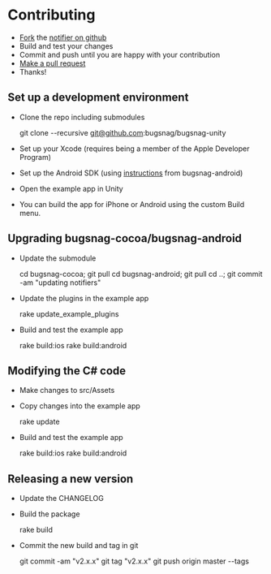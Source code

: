 
# Contributing

- [Fork](https://help.github.com/articles/fork-a-repo) the [notifier on github](https://github.com/bugsnag/bugsnag-android)
- Build and test your changes
- Commit and push until you are happy with your contribution
- [Make a pull request](https://help.github.com/articles/using-pull-requests)
- Thanks!

## Set up a development environment

- Clone the repo including submodules

    git clone --recursive git@github.com:bugsnag/bugsnag-unity

- Set up your Xcode (requires being a member of the Apple Developer Program)
- Set up the Android SDK (using [instructions](https://github.com/bugsnag/bugsnag-android/blob/master/CONTRIBUTING.md) from bugsnag-android)
- Open the example app in Unity
- You can build the app for iPhone or Android using the custom Build menu.

## Upgrading bugsnag-cocoa/bugsnag-android

- Update the submodule

    cd bugsnag-cocoa; git pull
    cd bugsnag-android; git pull
    cd ..; git commit -am "updating notifiers"

- Update the plugins in the example app

    rake update_example_plugins

- Build and test the example app

    rake build:ios
    rake build:android

## Modifying the C# code

- Make changes to src/Assets
- Copy changes into the example app

    rake update

- Build and test the example app

    rake build:ios
    rake build:android

## Releasing a new version

- Update the CHANGELOG
- Build the package

    rake build

- Commit the new build and tag in git

    git commit -am "v2.x.x"
    git tag "v2.x.x"
    git push origin master --tags

